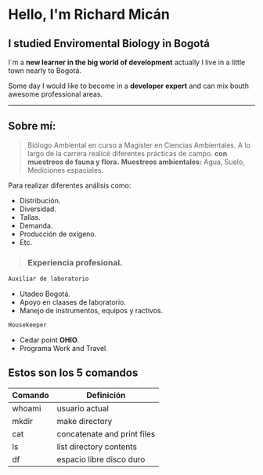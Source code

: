 # Hello, I'm Richard Micán


## I studied Enviromental Biology in Bogotá 


I´m a **new learner in the big world of development** actually I live in a little town nearly to Bogotá.

Some day I would like to become in a **developer expert** and can mix bouth awesome professional areas.

------

## **Sobre mí**:


> Biólogo Ambiental en curso a Magister en Ciencias Ambientales. A lo largo de la carrera realicé diferentes prácticas de campo.
**con muestreos de fauna y flora.**
**Muestreos ambientales:** Agua, Suelo, Mediciones espaciales.

Para realizar diferentes análisis como:
- Distribución.
- Diversidad.
- Tallas.
- Demanda.
- Producción de oxígeno.
- Etc.


> ### Experiencia profesional.

```sh
Auxiliar de laboratorio
```
- Utadeo Bogotá.
- Apoyo en claases de laboratorio.
- Manejo de instrumentos, equipos y ractivos.
```sh
Housekeeper
```
- Cedar point **OHIO**.
- Programa Work and Travel.

## Estos son los 5 comandos 
|Comando   | Definición|
|----------|----------------------|
|whoami    | usuario actual |
|mkdir	   | make directory |
|cat       | concatenate and print files |
|ls 	   | list directory contents |
|df        | espacio libre disco duro |
